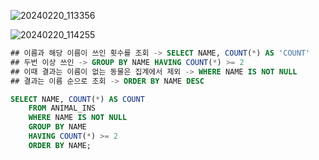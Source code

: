 ![20240220_113356](https://github.com/junhosong0/MySQL/assets/117610783/277270ff-04f4-486c-90e9-f7fd7f0a2f83)

![20240220_114255](https://github.com/junhosong0/MySQL/assets/117610783/2117832c-ef15-43c3-afc4-ac5c288bc94e)


```SQL
## 이름과 해당 이름이 쓰인 횟수를 조회 -> SELECT NAME, COUNT(*) AS 'COUNT'
## 두번 이상 쓰인 -> GROUP BY NAME HAVING COUNT(*) >= 2
## 이때 결과는 이름이 없는 동물은 집계에서 제외 -> WHERE NAME IS NOT NULL
## 결과는 이름 순으로 조회 -> ORDER BY NAME DESC

SELECT NAME, COUNT(*) AS COUNT
    FROM ANIMAL_INS
    WHERE NAME IS NOT NULL
    GROUP BY NAME
    HAVING COUNT(*) >= 2
    ORDER BY NAME;
```
